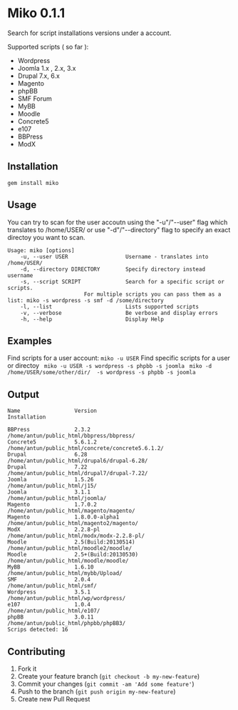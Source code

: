 # Miko 0.1.1

Search for script installations versions under a account. 

Supported scripts ( so far ):
- Wordpress
- Joomla  1.x , 2.x, 3.x
- Drupal 7.x, 6.x
- Magento
- phpBB
- SMF Forum
- MyBB
- Moodle
- Concrete5
- e107
- BBPress
- ModX

## Installation
`` gem install miko ``

## Usage
You can try to scan for the user accoutn using the "-u"/"--user" flag which translates to /home/USER/ or use "-d"/"--directory" flag to specify an exact directoy you want to scan.
```
Usage: miko [options]
    -u, --user USER                  Username - translates into /home/USER/
    -d, --directory DIRECTORY        Specify directory instead username
    -s, --script SCRIPT              Search for a specific script or scripts.
                        For multiple scripts you can pass them as a list: miko -s wordpress -s smf -d /some/directory
    -l, --list                       Lists supported scripts
    -v, --verbose                    Be verbose and display errors
    -h, --help                       Display Help
```
## Examples
Find scripts for a user account:
`` miko -u USER ``
Find specific scripts for a user or directoy
`` miko -u USER -s wordpress -s phpbb -s joomla``
`` miko -d /home/USER/some/other/dir/  -s wordpress -s phpbb -s joomla``

## Output
```
Name                 Version                                Installation 
 
BBPress              2.3.2                          /home/antun/public_html/bbpress/bbpress/
Concrete5            5.6.1.2                        /home/antun/public_html/concrete/concrete5.6.1.2/
Drupal               6.28                           /home/antun/public_html/drupal6/drupal-6.28/
Drupal               7.22                           /home/antun/public_html/drupal7/drupal-7.22/
Joomla               1.5.26                         /home/antun/public_html/j15/
Joomla               3.1.1                          /home/antun/public_html/joomla/
Magento              1.7.0.2                        /home/antun/public_html/magento/magento/
Magento              1.8.0.0-alpha1                 /home/antun/public_html/magento2/magento/
ModX                 2.2.8-pl                       /home/antun/public_html/modx/modx-2.2.8-pl/
Moodle               2.5(Build:20130514)            /home/antun/public_html/moodle2/moodle/
Moodle               2.5+(Build:20130530)           /home/antun/public_html/moodle/moodle/
MyBB                 1.6.10                         /home/antun/public_html/mybb/Upload/
SMF                  2.0.4                          /home/antun/public_html/smf/
Wordpress            3.5.1                          /home/antun/public_html/wp/wordpress/
e107                 1.0.4                          /home/antun/public_html/e107/
phpBB                3.0.11                         /home/antun/public_html/phpbb/phpBB3/
Scrips detected: 16

```

## Contributing

1. Fork it
2. Create your feature branch (`git checkout -b my-new-feature`)
3. Commit your changes (`git commit -am 'Add some feature'`)
4. Push to the branch (`git push origin my-new-feature`)
5. Create new Pull Request

